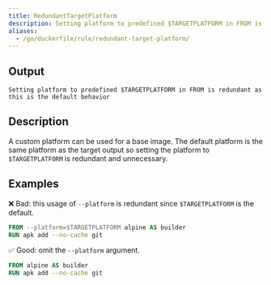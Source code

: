 ```yaml
---
title: RedundantTargetPlatform
description: Setting platform to predefined $TARGETPLATFORM in FROM is redundant as this is the default behavior
aliases:
  - /go/dockerfile/rule/redundant-target-platform/
---
```


## Output

```text
Setting platform to predefined $TARGETPLATFORM in FROM is redundant as this is the default behavior
```

## Description

A custom platform can be used for a base image. The default platform is the
same platform as the target output so setting the platform to `$TARGETPLATFORM`
is redundant and unnecessary.

## Examples

❌ Bad: this usage of `--platform` is redundant since `$TARGETPLATFORM` is the default.

```dockerfile
FROM --platform=$TARGETPLATFORM alpine AS builder
RUN apk add --no-cache git
```

✅ Good: omit the `--platform` argument.

```dockerfile
FROM alpine AS builder
RUN apk add --no-cache git
```

